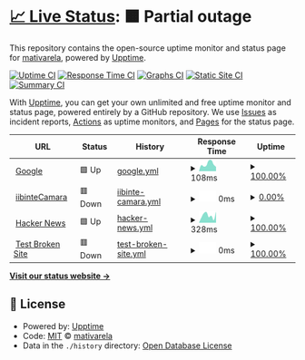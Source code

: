 # [📈 Live Status](https://mativarela.github.io/upptime): <!--live status--> **🟧 Partial outage**

This repository contains the open-source uptime monitor and status page for [mativarela](https://mativarela.github.io/upptime), powered by [Upptime](https://github.com/upptime/upptime).

[![Uptime CI](https://github.com/mativarela/upptime/workflows/Uptime%20CI/badge.svg)](https://github.com/mativarela/upptime/actions?query=workflow%3A%22Uptime+CI%22)
[![Response Time CI](https://github.com/mativarela/upptime/workflows/Response%20Time%20CI/badge.svg)](https://github.com/mativarela/upptime/actions?query=workflow%3A%22Response+Time+CI%22)
[![Graphs CI](https://github.com/mativarela/upptime/workflows/Graphs%20CI/badge.svg)](https://github.com/mativarela/upptime/actions?query=workflow%3A%22Graphs+CI%22)
[![Static Site CI](https://github.com/mativarela/upptime/workflows/Static%20Site%20CI/badge.svg)](https://github.com/mativarela/upptime/actions?query=workflow%3A%22Static+Site+CI%22)
[![Summary CI](https://github.com/mativarela/upptime/workflows/Summary%20CI/badge.svg)](https://github.com/mativarela/upptime/actions?query=workflow%3A%22Summary+CI%22)

With [Upptime](https://upptime.js.org), you can get your own unlimited and free uptime monitor and status page, powered entirely by a GitHub repository. We use [Issues](https://github.com/mativarela/upptime/issues) as incident reports, [Actions](https://github.com/mativarela/upptime/actions) as uptime monitors, and [Pages](https://mativarela.github.io/upptime) for the status page.

<!--start: status pages-->
<!-- This summary is generated by Upptime (https://github.com/upptime/upptime) -->
<!-- Do not edit this manually, your changes will be overwritten -->
<!-- prettier-ignore -->
| URL | Status | History | Response Time | Uptime |
| --- | ------ | ------- | ------------- | ------ |
| <img alt="" src="https://icons.duckduckgo.com/ip3/www.google.com.ico" height="13"> [Google](https://www.google.com) | 🟩 Up | [google.yml](https://github.com/mativarela/monitoriib/commits/HEAD/history/google.yml) | <details><summary><img alt="Response time graph" src="./graphs/google/response-time-week.png" height="20"> 108ms</summary><br><a href="https://mativarela.github.io/monitoriib/history/google"><img alt="Response time 114" src="https://img.shields.io/endpoint?url=https%3A%2F%2Fraw.githubusercontent.com%2Fmativarela%2Fmonitoriib%2FHEAD%2Fapi%2Fgoogle%2Fresponse-time.json"></a><br><a href="https://mativarela.github.io/monitoriib/history/google"><img alt="24-hour response time 163" src="https://img.shields.io/endpoint?url=https%3A%2F%2Fraw.githubusercontent.com%2Fmativarela%2Fmonitoriib%2FHEAD%2Fapi%2Fgoogle%2Fresponse-time-day.json"></a><br><a href="https://mativarela.github.io/monitoriib/history/google"><img alt="7-day response time 108" src="https://img.shields.io/endpoint?url=https%3A%2F%2Fraw.githubusercontent.com%2Fmativarela%2Fmonitoriib%2FHEAD%2Fapi%2Fgoogle%2Fresponse-time-week.json"></a><br><a href="https://mativarela.github.io/monitoriib/history/google"><img alt="30-day response time 112" src="https://img.shields.io/endpoint?url=https%3A%2F%2Fraw.githubusercontent.com%2Fmativarela%2Fmonitoriib%2FHEAD%2Fapi%2Fgoogle%2Fresponse-time-month.json"></a><br><a href="https://mativarela.github.io/monitoriib/history/google"><img alt="1-year response time 114" src="https://img.shields.io/endpoint?url=https%3A%2F%2Fraw.githubusercontent.com%2Fmativarela%2Fmonitoriib%2FHEAD%2Fapi%2Fgoogle%2Fresponse-time-year.json"></a></details> | <details><summary><a href="https://mativarela.github.io/monitoriib/history/google">100.00%</a></summary><a href="https://mativarela.github.io/monitoriib/history/google"><img alt="All-time uptime 100.00%" src="https://img.shields.io/endpoint?url=https%3A%2F%2Fraw.githubusercontent.com%2Fmativarela%2Fmonitoriib%2FHEAD%2Fapi%2Fgoogle%2Fuptime.json"></a><br><a href="https://mativarela.github.io/monitoriib/history/google"><img alt="24-hour uptime 100.00%" src="https://img.shields.io/endpoint?url=https%3A%2F%2Fraw.githubusercontent.com%2Fmativarela%2Fmonitoriib%2FHEAD%2Fapi%2Fgoogle%2Fuptime-day.json"></a><br><a href="https://mativarela.github.io/monitoriib/history/google"><img alt="7-day uptime 100.00%" src="https://img.shields.io/endpoint?url=https%3A%2F%2Fraw.githubusercontent.com%2Fmativarela%2Fmonitoriib%2FHEAD%2Fapi%2Fgoogle%2Fuptime-week.json"></a><br><a href="https://mativarela.github.io/monitoriib/history/google"><img alt="30-day uptime 100.00%" src="https://img.shields.io/endpoint?url=https%3A%2F%2Fraw.githubusercontent.com%2Fmativarela%2Fmonitoriib%2FHEAD%2Fapi%2Fgoogle%2Fuptime-month.json"></a><br><a href="https://mativarela.github.io/monitoriib/history/google"><img alt="1-year uptime 100.00%" src="https://img.shields.io/endpoint?url=https%3A%2F%2Fraw.githubusercontent.com%2Fmativarela%2Fmonitoriib%2FHEAD%2Fapi%2Fgoogle%2Fuptime-year.json"></a></details>
| <img alt="" src="https://icons.duckduckgo.com/ip3/iibil01.sis.ad.bia.itau.ico" height="13"> [iibinteCamara](https://iibil01.sis.ad.bia.itau:6443/integracion/camara?wsdl) | 🟥 Down | [iibinte-camara.yml](https://github.com/mativarela/monitoriib/commits/HEAD/history/iibinte-camara.yml) | <details><summary><img alt="Response time graph" src="./graphs/iibinte-camara/response-time-week.png" height="20"> 0ms</summary><br><a href="https://mativarela.github.io/monitoriib/history/iibinte-camara"><img alt="Response time 0" src="https://img.shields.io/endpoint?url=https%3A%2F%2Fraw.githubusercontent.com%2Fmativarela%2Fmonitoriib%2FHEAD%2Fapi%2Fiibinte-camara%2Fresponse-time.json"></a><br><a href="https://mativarela.github.io/monitoriib/history/iibinte-camara"><img alt="24-hour response time 0" src="https://img.shields.io/endpoint?url=https%3A%2F%2Fraw.githubusercontent.com%2Fmativarela%2Fmonitoriib%2FHEAD%2Fapi%2Fiibinte-camara%2Fresponse-time-day.json"></a><br><a href="https://mativarela.github.io/monitoriib/history/iibinte-camara"><img alt="7-day response time 0" src="https://img.shields.io/endpoint?url=https%3A%2F%2Fraw.githubusercontent.com%2Fmativarela%2Fmonitoriib%2FHEAD%2Fapi%2Fiibinte-camara%2Fresponse-time-week.json"></a><br><a href="https://mativarela.github.io/monitoriib/history/iibinte-camara"><img alt="30-day response time 0" src="https://img.shields.io/endpoint?url=https%3A%2F%2Fraw.githubusercontent.com%2Fmativarela%2Fmonitoriib%2FHEAD%2Fapi%2Fiibinte-camara%2Fresponse-time-month.json"></a><br><a href="https://mativarela.github.io/monitoriib/history/iibinte-camara"><img alt="1-year response time 0" src="https://img.shields.io/endpoint?url=https%3A%2F%2Fraw.githubusercontent.com%2Fmativarela%2Fmonitoriib%2FHEAD%2Fapi%2Fiibinte-camara%2Fresponse-time-year.json"></a></details> | <details><summary><a href="https://mativarela.github.io/monitoriib/history/iibinte-camara">0.00%</a></summary><a href="https://mativarela.github.io/monitoriib/history/iibinte-camara"><img alt="All-time uptime 0.00%" src="https://img.shields.io/endpoint?url=https%3A%2F%2Fraw.githubusercontent.com%2Fmativarela%2Fmonitoriib%2FHEAD%2Fapi%2Fiibinte-camara%2Fuptime.json"></a><br><a href="https://mativarela.github.io/monitoriib/history/iibinte-camara"><img alt="24-hour uptime 0.00%" src="https://img.shields.io/endpoint?url=https%3A%2F%2Fraw.githubusercontent.com%2Fmativarela%2Fmonitoriib%2FHEAD%2Fapi%2Fiibinte-camara%2Fuptime-day.json"></a><br><a href="https://mativarela.github.io/monitoriib/history/iibinte-camara"><img alt="7-day uptime 0.00%" src="https://img.shields.io/endpoint?url=https%3A%2F%2Fraw.githubusercontent.com%2Fmativarela%2Fmonitoriib%2FHEAD%2Fapi%2Fiibinte-camara%2Fuptime-week.json"></a><br><a href="https://mativarela.github.io/monitoriib/history/iibinte-camara"><img alt="30-day uptime 0.00%" src="https://img.shields.io/endpoint?url=https%3A%2F%2Fraw.githubusercontent.com%2Fmativarela%2Fmonitoriib%2FHEAD%2Fapi%2Fiibinte-camara%2Fuptime-month.json"></a><br><a href="https://mativarela.github.io/monitoriib/history/iibinte-camara"><img alt="1-year uptime 0.00%" src="https://img.shields.io/endpoint?url=https%3A%2F%2Fraw.githubusercontent.com%2Fmativarela%2Fmonitoriib%2FHEAD%2Fapi%2Fiibinte-camara%2Fuptime-year.json"></a></details>
| <img alt="" src="https://icons.duckduckgo.com/ip3/news.ycombinator.com.ico" height="13"> [Hacker News](https://news.ycombinator.com) | 🟩 Up | [hacker-news.yml](https://github.com/mativarela/monitoriib/commits/HEAD/history/hacker-news.yml) | <details><summary><img alt="Response time graph" src="./graphs/hacker-news/response-time-week.png" height="20"> 328ms</summary><br><a href="https://mativarela.github.io/monitoriib/history/hacker-news"><img alt="Response time 277" src="https://img.shields.io/endpoint?url=https%3A%2F%2Fraw.githubusercontent.com%2Fmativarela%2Fmonitoriib%2FHEAD%2Fapi%2Fhacker-news%2Fresponse-time.json"></a><br><a href="https://mativarela.github.io/monitoriib/history/hacker-news"><img alt="24-hour response time 304" src="https://img.shields.io/endpoint?url=https%3A%2F%2Fraw.githubusercontent.com%2Fmativarela%2Fmonitoriib%2FHEAD%2Fapi%2Fhacker-news%2Fresponse-time-day.json"></a><br><a href="https://mativarela.github.io/monitoriib/history/hacker-news"><img alt="7-day response time 328" src="https://img.shields.io/endpoint?url=https%3A%2F%2Fraw.githubusercontent.com%2Fmativarela%2Fmonitoriib%2FHEAD%2Fapi%2Fhacker-news%2Fresponse-time-week.json"></a><br><a href="https://mativarela.github.io/monitoriib/history/hacker-news"><img alt="30-day response time 318" src="https://img.shields.io/endpoint?url=https%3A%2F%2Fraw.githubusercontent.com%2Fmativarela%2Fmonitoriib%2FHEAD%2Fapi%2Fhacker-news%2Fresponse-time-month.json"></a><br><a href="https://mativarela.github.io/monitoriib/history/hacker-news"><img alt="1-year response time 277" src="https://img.shields.io/endpoint?url=https%3A%2F%2Fraw.githubusercontent.com%2Fmativarela%2Fmonitoriib%2FHEAD%2Fapi%2Fhacker-news%2Fresponse-time-year.json"></a></details> | <details><summary><a href="https://mativarela.github.io/monitoriib/history/hacker-news">100.00%</a></summary><a href="https://mativarela.github.io/monitoriib/history/hacker-news"><img alt="All-time uptime 99.96%" src="https://img.shields.io/endpoint?url=https%3A%2F%2Fraw.githubusercontent.com%2Fmativarela%2Fmonitoriib%2FHEAD%2Fapi%2Fhacker-news%2Fuptime.json"></a><br><a href="https://mativarela.github.io/monitoriib/history/hacker-news"><img alt="24-hour uptime 100.00%" src="https://img.shields.io/endpoint?url=https%3A%2F%2Fraw.githubusercontent.com%2Fmativarela%2Fmonitoriib%2FHEAD%2Fapi%2Fhacker-news%2Fuptime-day.json"></a><br><a href="https://mativarela.github.io/monitoriib/history/hacker-news"><img alt="7-day uptime 100.00%" src="https://img.shields.io/endpoint?url=https%3A%2F%2Fraw.githubusercontent.com%2Fmativarela%2Fmonitoriib%2FHEAD%2Fapi%2Fhacker-news%2Fuptime-week.json"></a><br><a href="https://mativarela.github.io/monitoriib/history/hacker-news"><img alt="30-day uptime 100.00%" src="https://img.shields.io/endpoint?url=https%3A%2F%2Fraw.githubusercontent.com%2Fmativarela%2Fmonitoriib%2FHEAD%2Fapi%2Fhacker-news%2Fuptime-month.json"></a><br><a href="https://mativarela.github.io/monitoriib/history/hacker-news"><img alt="1-year uptime 99.89%" src="https://img.shields.io/endpoint?url=https%3A%2F%2Fraw.githubusercontent.com%2Fmativarela%2Fmonitoriib%2FHEAD%2Fapi%2Fhacker-news%2Fuptime-year.json"></a></details>
| <img alt="" src="https://icons.duckduckgo.com/ip3/thissitedoesnotexist.koj.co.ico" height="13"> [Test Broken Site](https://thissitedoesnotexist.koj.co) | 🟥 Down | [test-broken-site.yml](https://github.com/mativarela/monitoriib/commits/HEAD/history/test-broken-site.yml) | <details><summary><img alt="Response time graph" src="./graphs/test-broken-site/response-time-week.png" height="20"> 0ms</summary><br><a href="https://mativarela.github.io/monitoriib/history/test-broken-site"><img alt="Response time 0" src="https://img.shields.io/endpoint?url=https%3A%2F%2Fraw.githubusercontent.com%2Fmativarela%2Fmonitoriib%2FHEAD%2Fapi%2Ftest-broken-site%2Fresponse-time.json"></a><br><a href="https://mativarela.github.io/monitoriib/history/test-broken-site"><img alt="24-hour response time 0" src="https://img.shields.io/endpoint?url=https%3A%2F%2Fraw.githubusercontent.com%2Fmativarela%2Fmonitoriib%2FHEAD%2Fapi%2Ftest-broken-site%2Fresponse-time-day.json"></a><br><a href="https://mativarela.github.io/monitoriib/history/test-broken-site"><img alt="7-day response time 0" src="https://img.shields.io/endpoint?url=https%3A%2F%2Fraw.githubusercontent.com%2Fmativarela%2Fmonitoriib%2FHEAD%2Fapi%2Ftest-broken-site%2Fresponse-time-week.json"></a><br><a href="https://mativarela.github.io/monitoriib/history/test-broken-site"><img alt="30-day response time 0" src="https://img.shields.io/endpoint?url=https%3A%2F%2Fraw.githubusercontent.com%2Fmativarela%2Fmonitoriib%2FHEAD%2Fapi%2Ftest-broken-site%2Fresponse-time-month.json"></a><br><a href="https://mativarela.github.io/monitoriib/history/test-broken-site"><img alt="1-year response time 0" src="https://img.shields.io/endpoint?url=https%3A%2F%2Fraw.githubusercontent.com%2Fmativarela%2Fmonitoriib%2FHEAD%2Fapi%2Ftest-broken-site%2Fresponse-time-year.json"></a></details> | <details><summary><a href="https://mativarela.github.io/monitoriib/history/test-broken-site">100.00%</a></summary><a href="https://mativarela.github.io/monitoriib/history/test-broken-site"><img alt="All-time uptime 100.00%" src="https://img.shields.io/endpoint?url=https%3A%2F%2Fraw.githubusercontent.com%2Fmativarela%2Fmonitoriib%2FHEAD%2Fapi%2Ftest-broken-site%2Fuptime.json"></a><br><a href="https://mativarela.github.io/monitoriib/history/test-broken-site"><img alt="24-hour uptime 100.00%" src="https://img.shields.io/endpoint?url=https%3A%2F%2Fraw.githubusercontent.com%2Fmativarela%2Fmonitoriib%2FHEAD%2Fapi%2Ftest-broken-site%2Fuptime-day.json"></a><br><a href="https://mativarela.github.io/monitoriib/history/test-broken-site"><img alt="7-day uptime 100.00%" src="https://img.shields.io/endpoint?url=https%3A%2F%2Fraw.githubusercontent.com%2Fmativarela%2Fmonitoriib%2FHEAD%2Fapi%2Ftest-broken-site%2Fuptime-week.json"></a><br><a href="https://mativarela.github.io/monitoriib/history/test-broken-site"><img alt="30-day uptime 100.00%" src="https://img.shields.io/endpoint?url=https%3A%2F%2Fraw.githubusercontent.com%2Fmativarela%2Fmonitoriib%2FHEAD%2Fapi%2Ftest-broken-site%2Fuptime-month.json"></a><br><a href="https://mativarela.github.io/monitoriib/history/test-broken-site"><img alt="1-year uptime 100.00%" src="https://img.shields.io/endpoint?url=https%3A%2F%2Fraw.githubusercontent.com%2Fmativarela%2Fmonitoriib%2FHEAD%2Fapi%2Ftest-broken-site%2Fuptime-year.json"></a></details>

<!--end: status pages-->

[**Visit our status website →**](https://mativarela.github.io/upptime)

## 📄 License

- Powered by: [Upptime](https://github.com/upptime/upptime)
- Code: [MIT](./LICENSE) © [mativarela](https://mativarela.github.io/upptime)
- Data in the `./history` directory: [Open Database License](https://opendatacommons.org/licenses/odbl/1-0/)
